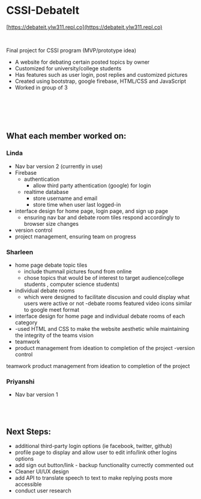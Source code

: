 # CSSI-DebateIt

[https://debateit.ylw311.repl.co](https://debateit.ylw311.repl.co)

<br/>

Final project for CSSI program (MVP/prototype idea)
- A website for debating certain posted topics by owner 
- Customized for university/college students
- Has features such as user login, post replies and customized pictures
- Created using bootstrap, google firebase, HTML/CSS and JavaScript
- Worked in group of 3
 <br/>



<br/><br/>
## What each member worked on:

### Linda
- Nav bar version 2 (currently in use)
- Firebase 
  - authentication
    - allow third party athentication (google) for login
  - realtime database
    - store username and email
    - store time when user last logged-in
- interface design for home page, login page, and sign up page
  - ensuring nav bar and debate room tiles respond accordingly to browser size changes
- version control
-  project management, ensuring team on progress

### Sharleen
- home page debate topic tiles 
  - include thumnail pictures found from online
  - chose topics that would be of interest to target audience(college students , computer science students)
- individual debate rooms 
  - which were designed to facilitate discusion and could display what users were active or not
  -debate rooms featured video icons similar to google meet format
- interface design for home page and individual debate rooms of each category
-  -used HTML and CSS to make the website aesthetic while maintaining the integrity of the teams vision
-  teamwork
-  product management from ideation to completion of the project
 -version control



 

teamwork
product management from ideation to completion of the project

### Priyanshi
- Nav bar version 1

<br/><br/>
## Next Steps:
- additional third-party login options (ie facebook, twitter, github)
- profile page to display and allow user to edit info/link other logins options
- add sign out button/link - backup functionality currectly commented out
- Cleaner UI/UX design
- add API to translate speech to text to make replying posts more accessible
- conduct user research
